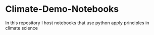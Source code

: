 # Climate-Demo-Notebooks
In this repository I host notebooks that use python apply principles in climate science
